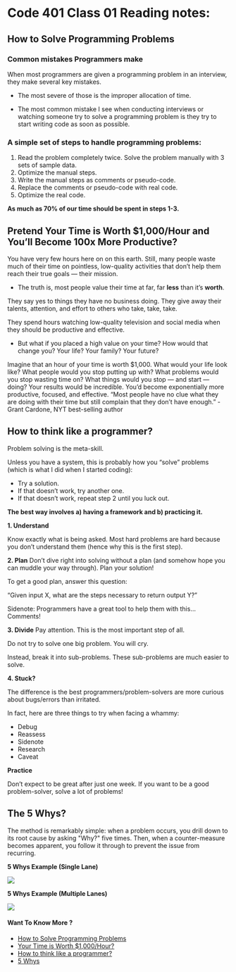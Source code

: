 # Code 401 Class 01 Reading notes:


## How to Solve Programming Problems


### Common mistakes Programmers make
When most programmers are given a programming problem in an interview, they make several key mistakes. 

 - The most severe of those is the improper allocation of time.


- The most common mistake I see when conducting interviews or watching someone try to solve a programming problem is they try to start writing code as soon as possible.

### A simple set of steps to handle programming problems: 

1. Read the problem completely twice.
Solve the problem manually with 3 sets of sample data.
2. Optimize the manual steps.
3. Write the manual steps as comments or pseudo-code.
4. Replace the comments or pseudo-code with real code.
5. Optimize the real code.

**As much as 70% of our time should be spent in steps 1-3.**


## Pretend Your Time is Worth $1,000/Hour and You’ll Become 100x More Productive?

You have very few hours here on on this earth.
Still, many people waste much of their time on pointless, low-quality activities that don’t help them reach their true goals — their mission.

- The truth is, most people value their time at far, far **less** than it’s **worth**.

They say yes to things they have no business doing. They give away their talents, attention, and effort to others who take, take, take.

They spend hours watching low-quality television and social media when they should be productive and effective.


- But what if you placed a high value on your time?
How would that change you? Your life? Your family? Your future?

Imagine that an hour of your time is worth $1,000.
What would your life look like?
What people would you stop putting up with?
What problems would you stop wasting time on?
What things would you stop — and start — doing?
Your results would be incredible. You’d become exponentially more productive, focused, and effective.
“Most people have no clue what they are doing with their time but still complain that they don’t have enough.” -Grant Cardone, NYT best-selling author

## How to think like a programmer?

Problem solving is the meta-skill.

Unless you have a system, this is probably how you “solve” problems (which is what I did when I started coding):

- Try a solution.
- If that doesn’t work, try another one.
- If that doesn’t work, repeat step 2 until you luck out.


**The best way involves a) having a framework and b) practicing it.**

**1. Understand**

Know exactly what is being asked. Most hard problems are hard because you don’t understand them (hence why this is the first step).


**2. Plan** 
Don’t dive right into solving without a plan (and somehow hope you can muddle your way through). Plan your solution!

To get a good plan, answer this question:

“Given input X, what are the steps necessary to return output Y?”

Sidenote: Programmers have a great tool to help them with this… Comments!

**3. Divide**
Pay attention. This is the most important step of all.

Do not try to solve one big problem. You will cry.

Instead, break it into sub-problems. These sub-problems are much easier to solve.

**4. Stuck?**

The difference is the best programmers/problem-solvers are more curious about bugs/errors than irritated.

In fact, here are three things to try when facing a whammy:

- Debug
- Reassess 
- Sidenote
- Research
- Caveat

**Practice**

Don’t expect to be great after just one week. If you want to be a good problem-solver, solve a lot of problems!

## The 5 Whys?
The method is remarkably simple: when a problem occurs, you drill down to its root cause by asking "Why?" five times. Then, when a counter-measure becomes apparent, you follow it through to prevent the issue from recurring.

**5 Whys Example (Single Lane)**


![](https://www.mindtools.com/media/Diagrams/5_Whys_Figure_1_Single_Lane.jpg) 

**5 Whys Example (Multiple Lanes)**

![](https://www.mindtools.com/media/Diagrams/5_Whys_Figure_2_multiple_lanes.jpg) 


#### Want To Know More ? 

- [How to Solve Programming Problems](https://simpleprogrammer.com/solving-problems-breaking-it-down/)
- [Your Time is Worth $1,000/Hour?](https://medium.com/swlh/pretend-your-time-is-worth-1-000-hour-and-youll-become-100x-more-productive-f04628bb3e6d)
- [How to think like a programmer?](https://www.freecodecamp.org/news/how-to-think-like-a-programmer-lessons-in-problem-solving-d1d8bf1de7d2/)
- [5 Whys](https://www.mindtools.com/pages/article/newTMC_5W.htm)